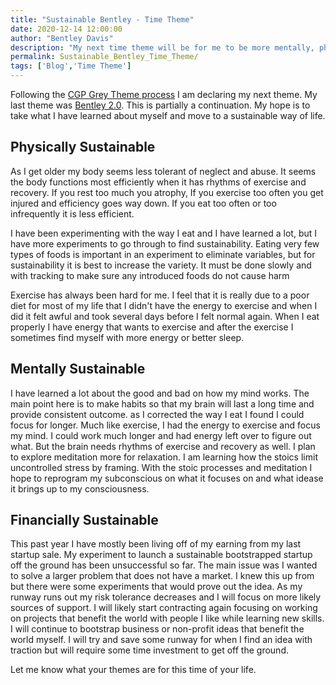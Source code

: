 ```yaml
---
title: "Sustainable Bentley - Time Theme"
date: 2020-12-14 12:00:00
author: "Bentley Davis"
description: "My next time theme will be for me to be more mentally, physically and financially sustainable"
permalink: Sustainable_Bentley_Time_Theme/
tags: ['Blog','Time Theme']
---
```

Following the [CGP Grey Theme process](https://youtu.be/NVGuFdX5guE) I am declaring my next theme. My last theme was [Bentley 2.0](/2020_is_the_year_of_bentley_2.0). This is partially a continuation. My hope is to take what I have learned about myself and move to a sustainable way of life.


## Physically Sustainable

As I get older my body seems less tolerant of neglect and abuse. It seems the body functions most efficiently when it has rhythms of exercise and recovery. If you rest too much you atrophy, If you exercise too often you get injured and efficiency goes way down. If you eat too often or too infrequently it is less efficient. 

I have been experimenting with the way I eat and I have learned a lot, but I have more experiments to go through to find sustainability. Eating very few types of foods is important in an experiment to eliminate variables, but for sustainability it is best to increase the variety. It must be done slowly and  with tracking to make sure any introduced foods do not cause harm

Exercise has always been hard for me. I feel that it is really due to a poor diet for most of my life that I didn't have the energy to exercise and when I did it felt awful and took several days before I felt normal again. When I eat properly I have energy that wants to exercise and after the exercise I sometimes find myself with more energy or better sleep.

## Mentally Sustainable

I have learned a lot about the good and bad on how my mind works. The main point here is to make habits so that my brain will last a long time and provide consistent outcome. as I corrected the way I eat I found I could focus for longer. Much like exercise, I had the energy to exercise and focus my mind. I could work much longer and had energy left over to figure out what. But the brain needs rhythms of exercise and recovery as well. I plan to explore meditation more for relaxation. I am learning how the stoics limit uncontrolled stress by framing. With the stoic processes and meditation I hope to reprogram my subconscious on what it focuses on and what idease it brings up to my consciousness.

## Financially Sustainable

This past year I have mostly been living off of my earning from my last startup sale. My experiment to launch a sustainable bootstrapped startup off the ground has been unsuccessful so far. The main issue was I wanted to solve a larger problem that does not have a market. I knew this up from but there were some experiments that would prove out the idea. As my runway runs out my risk tolerance decreases and I will focus on more likely sources of support. I will likely start contracting again focusing on working on projects that benefit the world with people I like while learning new skills. I will continue to bootstrap business or non-profit ideas that benefit the world myself. I will try and save some runway for when I find an idea with traction but will require some time investment to get off the ground.

Let me know what your themes are for this time of your life.
